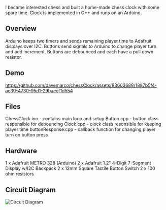 I became interested chess and built a home-made chess clock with some spare time.
Clock is implemented in C++ and runs on an Arduino.

## Overview
Arduino keeps two timers and sends remaining player time to Adafruit displays over I2C.
Buttons send signals to Arduino to change player turn and add increment.
Buttons are debounced and each have a pull down resistor.

## Demo
https://github.com/davemarco/chessClock/assets/83603688/1887b5f4-ac30-4730-95d1-29baecf1d554

## Files
ChessClock.ino - contains main loop and setup
Button.cpp - button class responsible for debouncing
Clock.cpp - clock class resonsible for keeping player time
buttonResponse.cpp - callback function for changing player turn on button press

## Hardware
1 x Adafruit METRO 328 (Arduino)
2 x Adafruit 1.2" 4-Digit 7-Segment Display w/I2C Backpack
2 x 12mm Square Tactile Button Switch
2 x 100 ohm resistors  

## Circuit Diagram
![Circuit Diagram](https://github.com/davemarco/chessClock/assets/83603688/e00e57eb-70ff-4f91-b4c5-b74c32fc257b)





